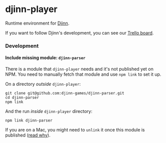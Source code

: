 # djinn-player

Runtime environment for [Djinn](https://www.github.com/djinn-games).

If you want to follow Djinn's development, you can see our [Trello board](https://trello.com/b/N1yrkE68).

### Development

#### Include missing module: `djinn-parser`

There is a module that `djinn-player` needs and it's not published yet on NPM. You need to manually fetch that module and use `npm link` to set it up.

On a directory *outside* `djinn-player`:

```
git clone git@github.com:djinn-games/djinn-parser.git
cd djinn-parser
npm link
```

And the run *inside* `djinn-player` directory:

```
npm link djinn-parser
```

If you are on a Mac, you might need to `unlink` it once this module is published ([read why](https://blog.wanderview.com/blog/2013/01/15/time-machine-and-npm/)).
